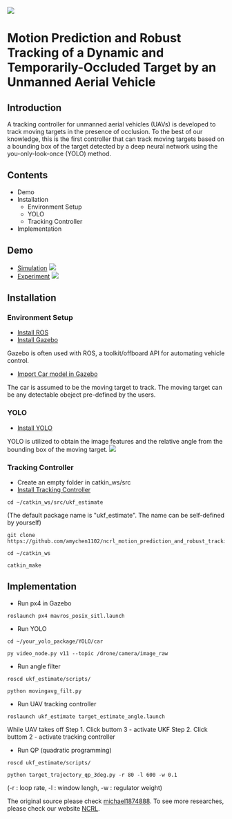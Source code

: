 ![](https://i.imgur.com/ipB5pAy.jpg)
# Motion Prediction and Robust Tracking of a Dynamic and Temporarily-Occluded Target by an Unmanned Aerial Vehicle
## Introduction
A tracking controller for unmanned aerial vehicles (UAVs) is developed to track moving targets in the presence of occlusion. 
To the best of our knowledge, this is the first controller that can track moving targets based on a bounding box of the target detected by a deep neural network using the you-only-look-once (YOLO) method.

## Contents
*  Demo
* Installation
    * Environment Setup
    * YOLO
    * Tracking Controller
* Implementation

## Demo
* [Simulation](https://www.youtube.com/watch?v=YJ2ChIldr9A)
![](https://i.imgur.com/gKFvzGC.png)
* [Experiment](https://www.youtube.com/watch?v=qz8sRHEVMaw)
![](https://i.imgur.com/OrliJcH.jpg)



## Installation
### Environment Setup
* [Install ROS](http://wiki.ros.org/ROS/Installation)
* [Install Gazebo](https://dev.px4.io/v1.9.0/en/simulation/ros_interface.html) 

Gazebo is often used with ROS, a toolkit/offboard API for automating vehicle control. 
* [Import Car model in Gazebo](https://github.com/osrf/car_demo)

The car is assumed to be the moving target to track. The moving target can be any detectable obeject pre-defined by the users. 
### YOLO
* [Install YOLO](https://github.com/n8886919/YOLO#Licence-Plate-Detection)

YOLO is utilized to obtain the image features and the relative angle from the bounding box of the moving target.
![](https://i.imgur.com/hAZaUgz.png)
### Tracking Controller
* Create an empty folder in catkin_ws/src
* [Install Tracking Controller](https://github.com/amychen1102/ncrl_motion_prediction_and_robust_tracking)
 ```
cd ~/catkin_ws/src/ukf_estimate
```

(The default package name is "ukf_estimate". The name can be self-defined by yourself)

```
git clone https://github.com/amychen1102/ncrl_motion_prediction_and_robust_tracking.git
```
```
cd ~/catkin_ws
```

```
catkin_make
```
## Implementation
* Run px4 in Gazebo
```
roslaunch px4 mavros_posix_sitl.launch
```
* Run YOLO
```
cd ~/your_yolo_package/YOLO/car 
```
```
py video_node.py v11 --topic /drone/camera/image_raw 
```
* Run angle filter
```
roscd ukf_estimate/scripts/
```
```
python movingavg_filt.py
```
* Run UAV tracking controller 
```
roslaunch ukf_estimate target_estimate_angle.launch
```
While UAV takes off
Step 1. Click buttom 3 - activate UKF
Step 2. Click buttom 2 - activate tracking controller

* Run QP (quadratic programming)
```
roscd ukf_estimate/scripts/
```
```
python target_trajectory_qp_3deg.py -r 80 -l 600 -w 0.1 
```
(-r : loop rate, -l : window lengh, -w : regulator weight)

The original source  please check [michael1874888](https://github.com/michael1874888/ukf_estimate/tree/measurement_depth).
To see more researches, please check our website [NCRL](http://ncrl.nctu.edu.tw/).
